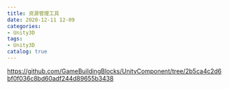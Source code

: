 ```yaml
---
title: 资源管理工具
date: 2020-12-11 12-09
categories:
- Unity3D
tags:
- Unity3D
catalog: true
---
```


<https://github.com/GameBuildingBlocks/UnityComponent/tree/2b5ca4c2d6bf0f036c8bd60adf244d89655b3438>
